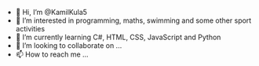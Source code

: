 - 👋 Hi, I’m @KamilKula5
- 👀 I’m interested in programming, maths, swimming and some other sport activities
- 🌱 I’m currently learning C#, HTML, CSS, JavaScript and Python
- 💞️ I’m looking to collaborate on ...
- 📫 How to reach me ...

<!---
KamilKula5/KamilKula5 is a ✨ special ✨ repository because its `README.md` (this file) appears on your GitHub profile.
You can click the Preview link to take a look at your changes.
--->

